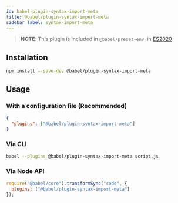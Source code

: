 ```yaml
---
id: babel-plugin-syntax-import-meta
title: @babel/plugin-syntax-import-meta
sidebar_label: syntax-import-meta
---
```


> **NOTE**: This plugin is included in `@babel/preset-env`, in [ES2020](https://github.com/tc39/proposals/blob/master/finished-proposals.md)

## Installation

```sh
npm install --save-dev @babel/plugin-syntax-import-meta
```

## Usage

### With a configuration file (Recommended)

```json
{
  "plugins": ["@babel/plugin-syntax-import-meta"]
}
```

### Via CLI

```sh
babel --plugins @babel/plugin-syntax-import-meta script.js
```

### Via Node API

```javascript
require("@babel/core").transformSync("code", {
  plugins: ["@babel/plugin-syntax-import-meta"]
});
```

